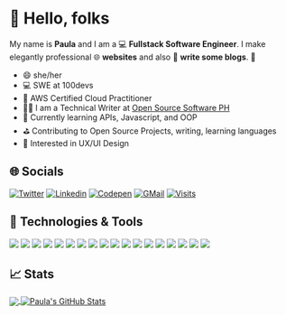 # 👋 Hello, folks 
My name is **Paula** and I am a 💻 **Fullstack Software Engineer**. I make elegantly professional 🌐 **websites** and also 📝 **write some blogs**. 🌈    

* 😄   she/her
* 💻   SWE at 100devs
* 🎯   AWS Certified Cloud Practitioner
* ✍🏻   I am a Technical Writer at <a href="https://ossph.org/">Open Source Software PH</a>
* 🌱   Currently learning APIs, Javascript, and OOP
* ⛳   Contributing to Open Source Projects, writing, learning languages
* 🧐   Interested in UX/UI Design

## 🌐 Socials 
[![Twitter](https://img.shields.io/badge/Twitter-Follow-informational?style=flat&logo=twitter&logoColor=white&color=ffed00)](https://www.twitter.com/codewithpau)
[![Linkedin](https://img.shields.io/badge/LinkedIn-Connect-informational?style=flat&logo=linkedin&logoColor=white&color=ffed00)](https://www.linkedin.com/in/paulasigno)
[![Codepen](https://img.shields.io/badge/CodePen-Follow-informational?style=flat&logo=codepen&logoColor=white&color=ffed00)](https://codepen.io/paulaxisabel/)
[![GMail](https://img.shields.io/badge/GMail-Mail-informational?style=flat&logo=gmail&logoColor=white&color=ffed00)](mailto:picsigno@gmail.com)
[![Visits](https://komarev.com/ghpvc/?username=paulaxisabel&logo=GitHub&label=Github%20Visits&color=ffed00&logoColor=white&style=flat)](https://github.com/paulaxisabel)

## 🔧 Technologies & Tools
![](https://img.shields.io/badge/Code-JavaScript-informational?style=flat&logo=javascript&logoColor=white&color=ffed00)
![](https://img.shields.io/badge/Code-CSS3-informational?style=flat&logo=css3&logoColor=white&color=ffed00)
![](https://img.shields.io/badge/Code-HTML5-informational?style=flat&logo=html5&logoColor=white&color=ffed00)
![](https://img.shields.io/badge/Code-Python-informational?style=flat&logo=python&logoColor=white&color=ffed00)
![](https://img.shields.io/badge/Code-Svelte-informational?style=flat&logo=svelte&logoColor=white&color=ffed00)
![](https://img.shields.io/badge/Code-JQuery-informational?style=flat&logo=jquery&logoColor=white&color=ffed00)
![](https://img.shields.io/badge/Code-SASS-informational?style=flat&logo=sass&logoColor=white&color=ffed00)
![](https://img.shields.io/badge/Code-Bootstrap-informational?style=flat&logo=bootstrap&logoColor=white&color=ffed00)
![](https://img.shields.io/badge/Cloud-AWS-informational?style=flat&logo=amazon-aws&logoColor=white&color=ffed00)
![](https://img.shields.io/badge/CMS-WordPress-informational?style=flat&logo=wordpress&logoColor=white&color=ffed00)
![](https://img.shields.io/badge/Database-MySQL-informational?style=flat&logo=mysql&logoColor=white&color=ffed00)
![](https://img.shields.io/badge/Design-Figma-informational?style=flat&logo=figma&logoColor=white&color=ffed00)
![](https://img.shields.io/badge/Editor-Vim-informational?style=flat&logo=vim&logoColor=white&color=ffed00)
![](https://img.shields.io/badge/IDE-VSCode-informational?style=flat&logo=visual-studio-code&logoColor=white&color=ffed00)
![](https://img.shields.io/badge/IDE-PyCharm-informational?style=flat&logo=pycharm&logoColor=white&color=ffed00)
![](https://img.shields.io/badge/OS-Linux-informational?style=flat&logo=linux&logoColor=white&color=ffed00)
![](https://img.shields.io/badge/Shell-Bash-informational?style=flat&logo=gnu-bash&logoColor=white&color=ffed00)
![](https://img.shields.io/badge/Tool-Git-informational?style=flat&logo=git&logoColor=white&color=ffed00)

## &#x1f4c8; Stats
<a href="https://github.com/paulaxisabel/paulaxisabel">
  <img align="center" src="https://github-readme-stats.vercel.app/api/top-langs/?username=paulaxisabel&hide=html,tex&title_color=ffffff&text_color=c9cacc&icon_color=2bbc8a&bg_color=1d1f21&langs_count=5" />
</a>
<a href="https://github.com/paulaxisabel/paulaxisabel">
  <img align="center" src="https://github-readme-stats.vercel.app/api?username=paulaxisabel&show_icons=true&line_height=40&count_private=true&title_color=ffffff&text_color=c9cacc&icon_color=ffed00&bg_color=1d1f21" alt="Paula's GitHub Stats" />
</a>
